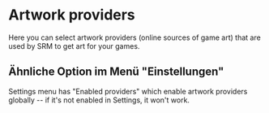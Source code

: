 # Artwork providers

Here you can select artwork providers (online sources of game art) that are used by SRM to get art for your games.

## Ähnliche Option im Menü "Einstellungen"

Settings menu has "Enabled providers" which enable artwork providers globally -- if it's not enabled in Settings, it won't work.
